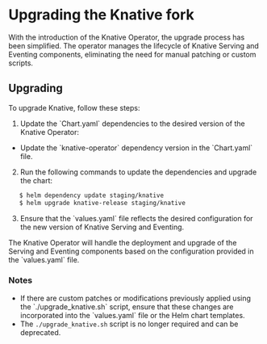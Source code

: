 # Upgrading the Knative fork

With the introduction of the Knative Operator, the upgrade process has been simplified. The operator manages the lifecycle of Knative Serving and Eventing components, eliminating the need for manual patching or custom scripts.

## Upgrading

To upgrade Knative, follow these steps:

1. Update the \`Chart.yaml\` dependencies to the desired version of the Knative Operator:
  - Update the \`knative-operator\` dependency version in the \`Chart.yaml\` file.

2. Run the following commands to update the dependencies and upgrade the chart:

```bash
   $ helm dependency update staging/knative
   $ helm upgrade knative-release staging/knative
```

3. Ensure that the \`values.yaml\` file reflects the desired configuration for the new version of Knative Serving and Eventing.

The Knative Operator will handle the deployment and upgrade of the Serving and Eventing components based on the configuration provided in the \`values.yaml\` file.

### Notes

- If there are custom patches or modifications previously applied using the \`./upgrade_knative.sh\` script, ensure that these changes are incorporated into the \`values.yaml\` file or the Helm chart templates.
- The `./upgrade_knative.sh` script is no longer required and can be deprecated.